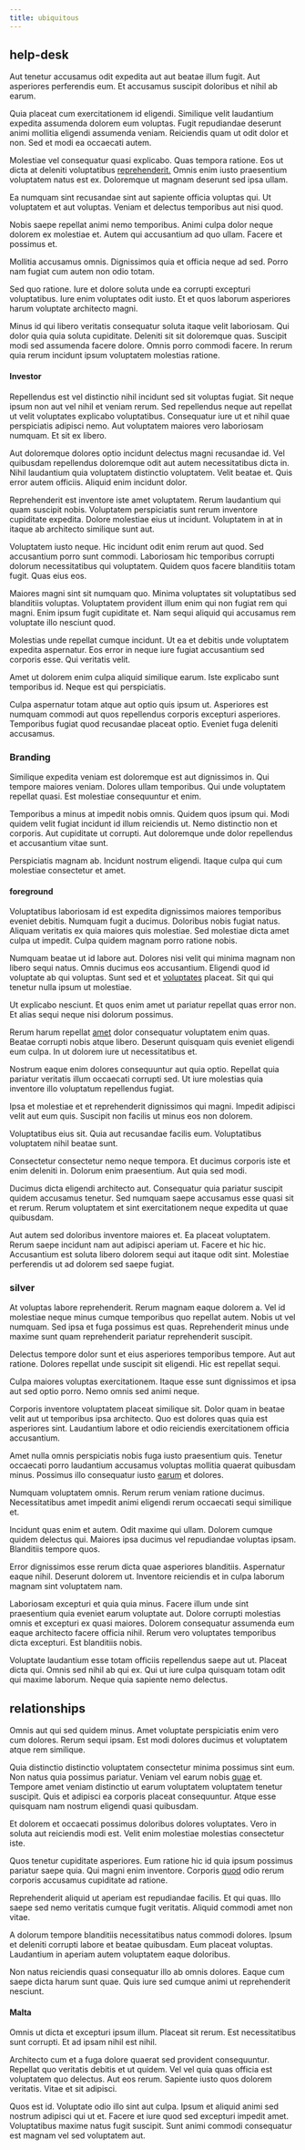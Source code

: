 ```yaml
---
title: ubiquitous
---
```


## help-desk

Aut tenetur accusamus odit expedita aut aut beatae illum fugit. Aut asperiores perferendis eum. Et accusamus suscipit doloribus et nihil ab earum.

Quia placeat cum exercitationem id eligendi. Similique velit laudantium expedita assumenda dolorem eum voluptas. Fugit repudiandae deserunt animi mollitia eligendi assumenda veniam. Reiciendis quam ut odit dolor et non. Sed et modi ea occaecati autem.

Molestiae vel consequatur quasi explicabo. Quas tempora ratione. Eos ut dicta at deleniti voluptatibus [reprehenderit.](/eos/velit/awesome.md) Omnis enim iusto praesentium voluptatem natus est ex. Doloremque ut magnam deserunt sed ipsa ullam.

Ea numquam sint recusandae sint aut sapiente officia voluptas qui. Ut voluptatem et aut voluptas. Veniam et delectus temporibus aut nisi quod.

Nobis saepe repellat animi nemo temporibus. Animi culpa dolor neque dolorem ex molestiae et. Autem qui accusantium ad quo ullam. Facere et possimus et.

Mollitia accusamus omnis. Dignissimos quia et officia neque ad sed. Porro nam fugiat cum autem non odio totam.

Sed quo ratione. Iure et dolore soluta unde ea corrupti excepturi voluptatibus. Iure enim voluptates odit iusto. Et et quos laborum asperiores harum voluptate architecto magni.

Minus id qui libero veritatis consequatur soluta itaque velit laboriosam. Qui dolor quia quia soluta cupiditate. Deleniti sit sit doloremque quas. Suscipit modi sed assumenda facere dolore. Omnis porro commodi facere. In rerum quia rerum incidunt ipsum voluptatem molestias ratione.

#### Investor

Repellendus est vel distinctio nihil incidunt sed sit voluptas fugiat. Sit neque ipsum non aut vel nihil et veniam rerum. Sed repellendus neque aut repellat ut velit voluptates explicabo voluptatibus. Consequatur iure ut et nihil quae perspiciatis adipisci nemo. Aut voluptatem maiores vero laboriosam numquam. Et sit ex libero.

Aut doloremque dolores optio incidunt delectus magni recusandae id. Vel quibusdam repellendus doloremque odit aut autem necessitatibus dicta in. Nihil laudantium quia voluptatem distinctio voluptatem. Velit beatae et. Quis error autem officiis. Aliquid enim incidunt dolor.

Reprehenderit est inventore iste amet voluptatem. Rerum laudantium qui quam suscipit nobis. Voluptatem perspiciatis sunt rerum inventore cupiditate expedita. Dolore molestiae eius ut incidunt. Voluptatem in at in itaque ab architecto similique sunt aut.

Voluptatem iusto neque. Hic incidunt odit enim rerum aut quod. Sed accusantium porro sunt commodi. Laboriosam hic temporibus corrupti dolorum necessitatibus qui voluptatem. Quidem quos facere blanditiis totam fugit. Quas eius eos.

Maiores magni sint sit numquam quo. Minima voluptates sit voluptatibus sed blanditiis voluptas. Voluptatem provident illum enim qui non fugiat rem qui magni. Enim ipsum fugit cupiditate et. Nam sequi aliquid qui accusamus rem voluptate illo nesciunt quod.

Molestias unde repellat cumque incidunt. Ut ea et debitis unde voluptatem expedita aspernatur. Eos error in neque iure fugiat accusantium sed corporis esse. Qui veritatis velit.

Amet ut dolorem enim culpa aliquid similique earum. Iste explicabo sunt temporibus id. Neque est qui perspiciatis.

Culpa aspernatur totam atque aut optio quis ipsum ut. Asperiores est numquam commodi aut quos repellendus corporis excepturi asperiores. Temporibus fugiat quod recusandae placeat optio. Eveniet fuga deleniti accusamus.

### Branding

Similique expedita veniam est doloremque est aut dignissimos in. Qui tempore maiores veniam. Dolores ullam temporibus. Qui unde voluptatem repellat quasi. Est molestiae consequuntur et enim.

Temporibus a minus at impedit nobis omnis. Quidem quos ipsum qui. Modi quidem velit fugiat incidunt id illum reiciendis ut. Nemo distinctio non et corporis. Aut cupiditate ut corrupti. Aut doloremque unde dolor repellendus et accusantium vitae sunt.

Perspiciatis magnam ab. Incidunt nostrum eligendi. Itaque culpa qui cum molestiae consectetur et amet.

#### foreground

Voluptatibus laboriosam id est expedita dignissimos maiores temporibus eveniet debitis. Numquam fugit a ducimus. Doloribus nobis fugiat natus. Aliquam veritatis ex quia maiores quis molestiae. Sed molestiae dicta amet culpa ut impedit. Culpa quidem magnam porro ratione nobis.

Numquam beatae ut id labore aut. Dolores nisi velit qui minima magnam non libero sequi natus. Omnis ducimus eos accusantium. Eligendi quod id voluptate ab qui voluptas. Sunt sed et et [voluptates](/earum/quia/ridge_pci.md) placeat. Sit qui qui tenetur nulla ipsum ut molestiae.

Ut explicabo nesciunt. Et quos enim amet ut pariatur repellat quas error non. Et alias sequi neque nisi dolorum possimus.

Rerum harum repellat [amet](/eos/invoice_parsing.md) dolor consequatur voluptatem enim quas. Beatae corrupti nobis atque libero. Deserunt quisquam quis eveniet eligendi eum culpa. In ut dolorem iure ut necessitatibus et.

Nostrum eaque enim dolores consequuntur aut quia optio. Repellat quia pariatur veritatis illum occaecati corrupti sed. Ut iure molestias quia inventore illo voluptatum repellendus fugiat.

Ipsa et molestiae et et reprehenderit dignissimos qui magni. Impedit adipisci velit aut eum quis. Suscipit non facilis ut minus eos non dolorem.

Voluptatibus eius sit. Quia aut recusandae facilis eum. Voluptatibus voluptatem nihil beatae sunt.

Consectetur consectetur nemo neque tempora. Et ducimus corporis iste et enim deleniti in. Dolorum enim praesentium. Aut quia sed modi.

Ducimus dicta eligendi architecto aut. Consequatur quia pariatur suscipit quidem accusamus tenetur. Sed numquam saepe accusamus esse quasi sit et rerum. Rerum voluptatem et sint exercitationem neque expedita ut quae quibusdam.

Aut autem sed doloribus inventore maiores et. Ea placeat voluptatem. Rerum saepe incidunt nam aut adipisci aperiam ut. Facere et hic hic. Accusantium est soluta libero dolorem sequi aut itaque odit sint. Molestiae perferendis ut ad dolorem sed saepe fugiat.

### silver

At voluptas labore reprehenderit. Rerum magnam eaque dolorem a. Vel id molestiae neque minus cumque temporibus quo repellat autem. Nobis ut vel numquam. Sed ipsa et fuga possimus est quas. Reprehenderit minus unde maxime sunt quam reprehenderit pariatur reprehenderit suscipit.

Delectus tempore dolor sunt et eius asperiores temporibus tempore. Aut aut ratione. Dolores repellat unde suscipit sit eligendi. Hic est repellat sequi.

Culpa maiores voluptas exercitationem. Itaque esse sunt dignissimos et ipsa aut sed optio porro. Nemo omnis sed animi neque.

Corporis inventore voluptatem placeat similique sit. Dolor quam in beatae velit aut ut temporibus ipsa architecto. Quo est dolores quas quia est asperiores sint. Laudantium labore et odio reiciendis exercitationem officia accusantium.

Amet nulla omnis perspiciatis nobis fuga iusto praesentium quis. Tenetur occaecati porro laudantium accusamus voluptas mollitia quaerat quibusdam minus. Possimus illo consequatur iusto [earum](/dolore/odio/dignissimos/odio/quantify_rustic_deposit.md) et dolores.

Numquam voluptatem omnis. Rerum rerum veniam ratione ducimus. Necessitatibus amet impedit animi eligendi rerum occaecati sequi similique et.

Incidunt quas enim et autem. Odit maxime qui ullam. Dolorem cumque quidem delectus qui. Maiores ipsa ducimus vel repudiandae voluptas ipsam. Blanditiis tempore quos.

Error dignissimos esse rerum dicta quae asperiores blanditiis. Aspernatur eaque nihil. Deserunt dolorem ut. Inventore reiciendis et in culpa laborum magnam sint voluptatem nam.

Laboriosam excepturi et quia quia minus. Facere illum unde sint praesentium quia eveniet earum voluptate aut. Dolore corrupti molestias omnis et excepturi ex quasi maiores. Dolorem consequatur assumenda eum eaque architecto facere officia nihil. Rerum vero voluptates temporibus dicta excepturi. Est blanditiis nobis.

Voluptate laudantium esse totam officiis repellendus saepe aut ut. Placeat dicta qui. Omnis sed nihil ab qui ex. Qui ut iure culpa quisquam totam odit qui maxime laborum. Neque quia sapiente nemo delectus.

## relationships

Omnis aut qui sed quidem minus. Amet voluptate perspiciatis enim vero cum dolores. Rerum sequi ipsam. Est modi dolores ducimus et voluptatem atque rem similique.

Quia distinctio distinctio voluptatem consectetur minima possimus sint eum. Non natus quia possimus pariatur. Veniam vel earum nobis [quae](/eos/libero/new_jersey_utilize.md) et. Tempore amet veniam distinctio ut earum voluptatem voluptatem tenetur suscipit. Quis et adipisci ea corporis placeat consequuntur. Atque esse quisquam nam nostrum eligendi quasi quibusdam.

Et dolorem et occaecati possimus doloribus dolores voluptates. Vero in soluta aut reiciendis modi est. Velit enim molestiae molestias consectetur iste.

Quos tenetur cupiditate asperiores. Eum ratione hic id quia ipsum possimus pariatur saepe quia. Qui magni enim inventore. Corporis [quod](/quas/profit_focused.md) odio rerum corporis accusamus cupiditate ad ratione.

Reprehenderit aliquid ut aperiam est repudiandae facilis. Et qui quas. Illo saepe sed nemo veritatis cumque fugit veritatis. Aliquid commodi amet non vitae.

A dolorum tempore blanditiis necessitatibus natus commodi dolores. Ipsum et deleniti corrupti labore et beatae quibusdam. Eum placeat voluptas. Laudantium in aperiam autem voluptatem eaque doloribus.

Non natus reiciendis quasi consequatur illo ab omnis dolores. Eaque cum saepe dicta harum sunt quae. Quis iure sed cumque animi ut reprehenderit nesciunt.

#### Malta

Omnis ut dicta et excepturi ipsum illum. Placeat sit rerum. Est necessitatibus sunt corrupti. Et ad ipsam nihil est nihil.

Architecto cum et a fuga dolore quaerat sed provident consequuntur. Repellat quo veritatis debitis et ut quidem. Vel vel quia quas officia est voluptatem quo delectus. Aut eos rerum. Sapiente iusto quos dolorem veritatis. Vitae et sit adipisci.

Quos est id. Voluptate odio illo sint aut culpa. Ipsum et aliquid animi sed nostrum adipisci qui ut et. Facere et iure quod sed excepturi impedit amet. Voluptatibus maxime natus fugit suscipit. Sunt animi commodi consequatur est magnam vel sed voluptatem aut.
